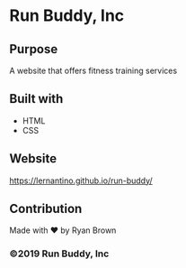 # Run Buddy, Inc

## Purpose
A website that offers fitness training services

## Built with
* HTML
* CSS

## Website
https://lernantino.github.io/run-buddy/

## Contribution
Made with ❤️ by Ryan Brown

### ©️2019 Run Buddy, Inc
